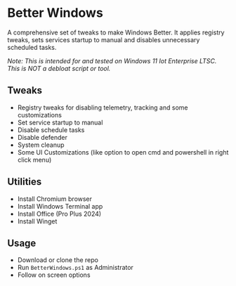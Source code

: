 # Better Windows
A comprehensive set of tweaks to make Windows Better. It applies registry tweaks, sets services startup to manual and disables unnecessary scheduled tasks.

*Note: This is intended for and tested on Windows 11 Iot Enterprise LTSC. This is NOT a debloat script or tool.*

## Tweaks
- Registry tweaks for disabling telemetry, tracking and some customizations
- Set service startup to manual
- Disable schedule tasks
- Disable defender
- System cleanup
- Some UI Customizations (like option to open cmd and powershell in right click menu)

## Utilities
- Install Chromium browser
- Install Windows Terminal app
- Install Office (Pro Plus 2024)
- Install Winget

## Usage
- Download or clone the repo
- Run `BetterWindows.ps1` as Administrator
- Follow on screen options